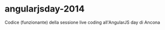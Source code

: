 angularjsday-2014
=================

Codice (funzionante) della sessione live coding all'AngularJS day di Ancona
